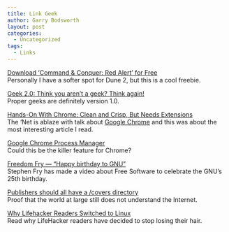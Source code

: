 ```yaml
---
title: Link Geek
author: Garry Bodsworth
layout: post
categories:
  - Uncategorized
tags:
  - Links
---
```

[Download &#8216;Command & Conquer: Red Alert&#8217; for Free][1]  
Personally I have a softer spot for Dune 2, but this is a cool freebie.

[Geek 2.0: Think you aren’t a geek? Think again!][2]  
Proper geeks are definitely version 1.0.

[Hands-On With Chrome: Clean and Crisp, But Needs Extensions][3]  
The &#8216;Net is ablaze with talk about [Google Chrome][4] and this was about the most interesting article I read.

[Google Chrome Process Manager][5]  
Could this be the killer feature for Chrome?

[Freedom Fry — &#8220;Happy birthday to GNU&#8221;][6]  
Stephen Fry has made a video about Free Software to celebrate the GNU&#8217;s 25th birthday.

[Publishers should all have a /covers directory][7]  
Proof that the world at large still does not understand the Internet.

[Why Lifehacker Readers Switched to Linux][8]  
Read why LifeHacker readers have decided to stop losing their hair.

 [1]: http://www.extremetech.com/article2/0,2845,2329273,00.asp?kc=ETRSS02129TX1K0000532
 [2]: http://www.geeksaresexy.net/2008/09/02/geek-20-think-you-arent-a-geek-think-again/
 [3]: http://ostatic.com/172340-blog/hands-on-with-chrome-clean-and-crisp-but-needs-extensions
 [4]: http://www.google.com/chrome
 [5]: http://ejohn.org/blog/google-chrome-process-manager/
 [6]: http://www.gnu.org/fry/
 [7]: http://www.boingboing.net/2008/09/01/publishers-should-al.html
 [8]: http://lifehacker.com/5044212/why-lifehacker-readers-switched-to-linux